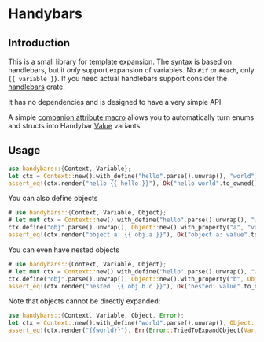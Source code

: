 # Handybars

## Introduction

This is a small library for template expansion. The syntax is based on
handlebars, but it _only_ support expansion of variables. No `#if` or `#each`,
only `{{ variable }}`. If you need actual handlebars support consider the
[handlebars](https://lib.rs/crates/handlebars) crate.

It has no dependencies and is designed to have a very simple API.

A simple [companion attribute macro](attribute/README.md) allows you to automatically turn enums and
structs into Handybar [Value](https://docs.rs/handybars/latest/handybars/enum.Value.html) variants.

## Usage

```rust
use handybars::{Context, Variable};
let ctx = Context::new().with_define("hello".parse().unwrap(), "world");
assert_eq!(ctx.render("hello {{ hello }}"), Ok("hello world".to_owned()));
```
You can also define objects
```rust
# use handybars::{Context, Variable, Object};
# let mut ctx = Context::new().with_define("hello".parse().unwrap(), "world");
ctx.define("obj".parse().unwrap(), Object::new().with_property("a", "value"));
assert_eq!(ctx.render("object a: {{ obj.a }}"), Ok("object a: value".to_owned()));
```
You can even have nested objects
```rust
# use handybars::{Context, Variable, Object};
# let mut ctx = Context::new().with_define("hello".parse().unwrap(), "world");
ctx.define("obj".parse().unwrap(), Object::new().with_property("b", Object::new().with_property("c", "value")));
assert_eq!(ctx.render("nested: {{ obj.b.c }}"), Ok("nested: value".to_owned()));
```

Note that objects cannot be directly expanded:

```rust
use handybars::{Context, Variable, Object, Error};
let ctx = Context::new().with_define("world".parse().unwrap(), Object::new().with_property("a", "p1"));
assert_eq!(ctx.render("{{world}}"), Err(Error::TriedToExpandObject(Variable::single("world"))));
```
